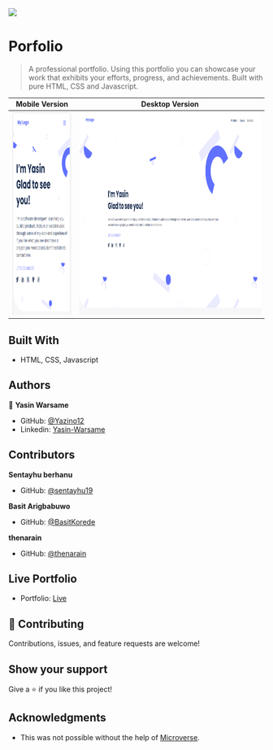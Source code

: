 ![](https://img.shields.io/badge/-Yazino12-yellow)

# Porfolio

> A professional portfolio. Using this portfolio you can showcase your work that exhibits your efforts, progress, and achievements. Built with pure HTML, CSS and Javascript.

|                                                   **Mobile Version**                                                    |                                                       **Desktop Version**                                                        |
| :---------------------------------------------------------------------------------------------------------------------: | :------------------------------------------------------------------------------------------------------------------------------: |
| <img src="https://github.com/Yazino12/portfolio-project/blob/master/images/demo.png?raw=true" width="300" height="400"> | <img src="https://github.com/Yazino12/portfolio-project/blob/master/images/demo-desktop.png?raw=true" width="1200" height="400"> |

## Built With

- HTML, CSS, Javascript

## Authors

👤 **Yasin Warsame**

- GitHub: [@Yazino12](https://github.com/Yazino12)
- Linkedin: [Yasin-Warsame](https://www.linkedin.com/in/yasin-warsame/)

## Contributors

**Sentayhu berhanu**

- GitHub: [@sentayhu19](https://github.com/sentayhu19)

**Basit Arigbabuwo**

- GitHub: [@BasitKorede](https://github.com/BasitKorede)

**thenarain**

- GitHub: [@thenarain](https://github.com/thenarain)

## Live Portfolio

- Portfolio: [Live](https://yazino12.github.io/portfolio-project)

## 🤝 Contributing

Contributions, issues, and feature requests are welcome!

## Show your support

Give a ⭐️ if you like this project!

## Acknowledgments

- This was not possible without the help of [Microverse](https://github.com/microverseinc/curriculum-transversal-skills/blob/main/documentation/hello_microverse_project.md).

